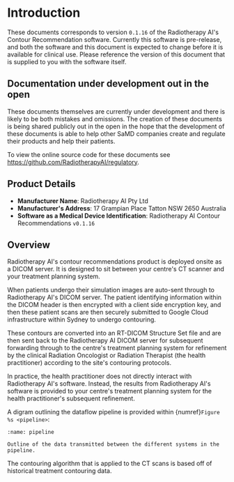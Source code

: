 # Introduction

These documents corresponds to version `0.1.16` of the Radiotherapy AI's
Contour Recommendation software. Currently this software is pre-release, and
both the software and this document is expected to change before it is
available for clinical use. Please reference the version of this document that
is supplied to you with the software itself.

## Documentation under development out in the open

These documents themselves are currently under development and there is likely
to be both mistakes and omissions. The creation of these documents is being
shared publicly out in the open in the hope that the development of these
documents is able to help other SaMD companies create and regulate their
products and help their patients.

To view the online source code for these documents see
https://github.com/RadiotherapyAI/regulatory.

## Product Details

- **Manufacturer Name**: Radiotherapy AI Pty Ltd
- **Manufacturer's Address**: 17 Grampian Place Tatton NSW 2650 Australia
- **Software as a Medical Device Identification**: Radiotherapy AI Contour Recommendations `v0.1.16`

## Overview

Radiotherapy AI's contour recommendations product is deployed onsite as a DICOM
server. It is designed to sit between your centre's CT scanner and your
treatment planning system.

When patients undergo their simulation images are auto-sent through to
Radiotherapy AI's DICOM server. The patient identifying information within the
DICOM header is then encrypted with a client side encryption key, and then
these patient scans are then securely submitted to Google Cloud infrastructure
within Sydney to undergo contouring.

These contours are converted into an RT-DICOM Structure Set file and are then
sent back to the Radiotherapy AI DICOM server for subsequent forwarding through
to the centre's treatment planning system for refinement by the clinical
Radiation Oncologist or Radiation Therapist (the health practitioner) according
to the site's contouring protocols.

In practice, the health practitioner does not directly interact with
Radiotherapy AI's software. Instead, the results from Radiotherapy AI's
software is provided to your centre's treatment planning system for the health
practitioner's subsequent refinement.

A digram outlining the dataflow pipeline is provided within
{numref}`Figure %s <pipeline>`:

```{figure} img/deployment-diagram.png
:name: pipeline

Outline of the data transmitted between the different systems in the pipeline.
```

The contouring algorithm that is applied to the CT scans is based off of
historical treatment contouring data.
